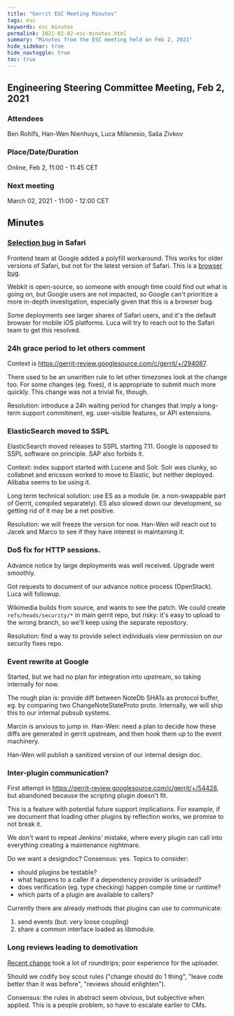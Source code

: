 ```yaml
---
title: "Gerrit ESC Meeting Minutes"
tags: esc
keywords: esc minutes
permalink: 2021-02-02-esc-minutes.html
summary: "Minutes from the ESC meeting held on Feb 2, 2021"
hide_sidebar: true
hide_navtoggle: true
toc: true
---
```


## Engineering Steering Committee Meeting, Feb 2, 2021

### Attendees

Ben Rohlfs, Han-Wen Nienhuys, Luca Milanesio, Saša Zivkov

### Place/Date/Duration

Online, Feb 2, 11:00 - 11:45 CET

### Next meeting

March 02, 2021 - 11:00 - 12:00 CET

## Minutes

### [Selection bug](https://bugs.chromium.org/p/gerrit/issues/detail?id=11811) in Safari

Frontend team at Google added a polyfill workaround. This works for
older versions of Safari, but not for the latest version of Safari.
This is a [browser
bug](https://bugs.webkit.org/show_bug.cgi?id=163921).

Webkit is open-source, so someone with enough time could find out what
is going on, but Google users are not impacted, so Google can't prioritize a
more in-depth investigation, especially given that this is a browser bug.

Some deployments see larger shares of Safari users, and it's the
default browser for mobile iOS platforms. Luca will try to reach out
to the Safari team to get this resolved.


### 24h grace period to let others comment

Context is https://gerrit-review.googlesource.com/c/gerrit/+/294087.

There used to be an unwritten rule to let other timezones look at the
change too. For some changes (eg. fixes), it is appropriate to submit
much more quickly. This change was not a trivial fix, though.

Resolution: introduce a 24h waiting period for changes that imply a
long-term support commitment, eg. user-visible features, or API
extensions.


### ElasticSearch moved to SSPL

ElasticSearch moved releases to SSPL starting 7.11. Google is opposed
to SSPL software on principle. SAP also forbids it.

Context: index support started with Lucene and Solr. Solr was clunky,
so collabnet and ericsson worked to move to Elastic, but neither
deployed. Alibaba seems to be using it.

Long term technical solution: use ES as a module (ie. a non-swappable
part of Gerrit, compiled separately). ES also slowed down our
development, so getting rid of it may be a net positive.

Resolution: we will freeze the version for now. Han-Wen will reach out
to Jacek and Marco to see if they have interest in maintaining it.

### DoS fix for HTTP sessions.

Advance notice by large deployments was well received. Upgrade went smoothly.

Got requests to document of our advance notice process (OpenStack).
Luca will followup.

Wikimedia builds from source, and wants to see the patch. We could
create `refs/heads/security/*` in main gerrit repo, but risky: it's
easy to upload to the wrong branch, so we'll keep using the separate
repository.

Resolution: find a way to provide select individuals view permission
on our security fixes repo.

### Event rewrite at Google

Started, but we had no plan for integration into upstream, so taking
internally for now.

The rough plan is: provide diff between NoteDb SHA1s as protocol
buffer, eg. by comparing two ChangeNoteStateProto proto. Internally,
we will ship this to our internal pubsub systems.

Marcin is anxious to jump in. Han-Wen: need a plan to decide how these
diffs are generated in gerrit upstream, and then hook them up to the
event machinery.

Han-Wen will publish a sanitized version of our internal design doc.

### Inter-plugin communication?

First attempt in
https://gerrit-review.googlesource.com/c/gerrit/+/54428, but abandoned
because the scripting plugin doesn't fit.

This is a feature with potential future support implications. For
example, if we document that loading other plugins by reflection
works, we promise to not break it.

We don't want to repeat Jenkins' mistake, where every plugin can call
into everything creating a maintenance nightmare.

Do we want a designdoc? Consensus: yes. Topics to consider:

*   should plugins be testable?
*   what happens to a caller if a dependency provider is unloaded?
*   does verification (eg. type checking) happen compile time or runtime?
*   which parts of a plugin are available to callers?

Currently there are already methods that plugins can use to communicate:

1.  send events (but: very loose coupling)
2.  share a common interface loaded as libmodule.

### Long reviews leading to demotivation

[Recent
change](https://gerrit-review.googlesource.com/c/plugins/replication/+/292364)
took a lot of roundtrips; poor experience for the uploader.

Should we codify boy scout rules ("change should do 1 thing",  "leave code better than it was before", "reviews should enlighten").

Consensus: the rules in abstract seem obvious, but subjective when
applied. This is a people problem, so have to escalate earlier to CMs.

